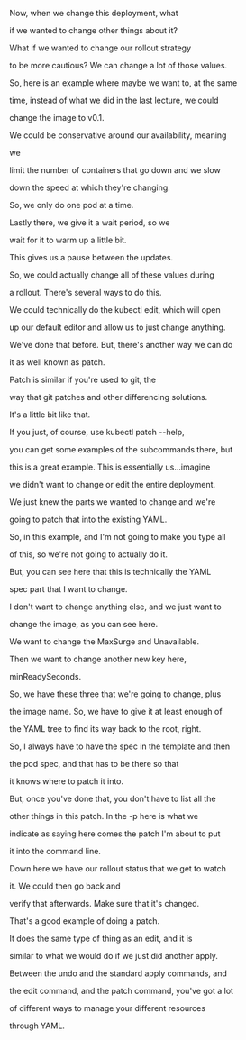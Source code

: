 Now, when we change this deployment, what

if we wanted to change other things about it?

What if we wanted to change our rollout strategy

to be more cautious? We can change a lot of those values.

So, here is an example where maybe we want to, at the same

time, instead of what we did in the last lecture, we could

change the image to v0.1.

We could be conservative around our availability, meaning

we

limit the number of containers that go down and we slow

down the speed at which they're changing.

So, we only do one pod at a time.

Lastly there, we give it a wait period, so we

wait for it to warm up a little bit.

This gives us a pause between the updates.

So, we could actually change all of these values during

a rollout. There's several ways to do this.

We could technically do the kubectl edit, which will open

up our default editor and allow us to just change anything.

We've done that before. But, there's another way we can do

it as well known as patch.

Patch is similar if you're used to git, the

way that git patches and other differencing solutions.

It's a little bit like that.

If you just, of course, use kubectl patch --help,

you can get some examples of the subcommands there, but

this is a great example. This is essentially us...imagine

we didn't want to change or edit the entire deployment.

We just knew the parts we wanted to change and we're

going to patch that into the existing YAML.

So, in this example, and I'm not going to make you type all

of this, so we're not going to actually do it.

But, you can see here that this is technically the YAML

spec part that I want to change.

I don't want to change anything else, and we just want to

change the image, as you can see here.

We want to change the MaxSurge and Unavailable.

Then we want to change another new key here,

minReadySeconds.

So, we have these three that we're going to change, plus

the image name. So, we have to give it at least enough of

the YAML tree to find its way back to the root, right.

So, I always have to have the spec in the template and then

the pod spec, and that has to be there so that

it knows where to patch it into.

But, once you've done that, you don't have to list all the

other things in this patch. In the -p here is what we

indicate as saying here comes the patch I'm about to put

it into the command line.

Down here we have our rollout status that we get to watch

it. We could then go back and

verify that afterwards. Make sure that it's changed.

That's a good example of doing a patch.

It does the same type of thing as an edit, and it is

similar to what we would do if we just did another apply.

Between the undo and the standard apply commands, and

the edit command, and the patch command, you've got a lot

of different ways to manage your different resources

through YAML.
